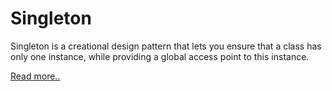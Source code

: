 # Singleton

Singleton is a creational design pattern that lets you ensure that a class has only one instance, while providing a global access point to this instance.

[Read more..](https://refactoring.guru/design-patterns/singleton)
